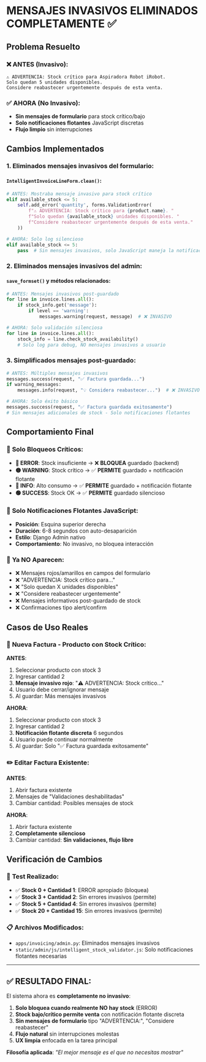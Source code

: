 # MENSAJES INVASIVOS ELIMINADOS COMPLETAMENTE ✅

## Problema Resuelto

### ❌ **ANTES (Invasivo)**:
```
⚠️ ADVERTENCIA: Stock crítico para Aspiradora Robot iRobot. 
Solo quedan 5 unidades disponibles. 
Considere reabastecer urgentemente después de esta venta.
```

### ✅ **AHORA (No Invasivo)**:
- **Sin mensajes de formulario** para stock crítico/bajo
- **Solo notificaciones flotantes** JavaScript discretas
- **Flujo limpio** sin interrupciones

## Cambios Implementados

### 1. **Eliminados mensajes invasivos del formulario**:

#### `IntelligentInvoiceLineForm.clean()`:
```python
# ANTES: Mostraba mensaje invasivo para stock crítico
elif available_stock <= 5:
    self.add_error('quantity', forms.ValidationError(
        f"⚠️ ADVERTENCIA: Stock crítico para {product.name}. "
        f"Solo quedan {available_stock} unidades disponibles. "
        f"Considere reabastecer urgentemente después de esta venta."
    ))

# AHORA: Solo log silencioso
elif available_stock <= 5:
    pass  # Sin mensajes invasivos, solo JavaScript maneja la notificación
```

### 2. **Eliminados mensajes invasivos del admin**:

#### `save_formset()` y métodos relacionados:
```python
# ANTES: Mensajes invasivos post-guardado
for line in invoice.lines.all():
    if stock_info.get('message'):
        if level == 'warning':
            messages.warning(request, message)  # ❌ INVASIVO

# AHORA: Solo validación silenciosa
for line in invoice.lines.all():
    stock_info = line.check_stock_availability()
    # Solo log para debug, NO mensajes invasivos a usuario
```

### 3. **Simplificados mensajes post-guardado**:

```python
# ANTES: Múltiples mensajes invasivos
messages.success(request, "✅ Factura guardada...")
if warning_messages:
    messages.info(request, "💡 Considera reabastecer...")  # ❌ INVASIVO

# AHORA: Solo éxito básico
messages.success(request, "✅ Factura guardada exitosamente")
# Sin mensajes adicionales de stock - Solo notificaciones flotantes
```

## Comportamiento Final

### 🎯 **Solo Bloqueos Críticos**:
- **🔴 ERROR**: Stock insuficiente → ❌ **BLOQUEA** guardado (backend)
- **🟡 WARNING**: Stock crítico → ✅ **PERMITE** guardado + notificación flotante
- **🔵 INFO**: Alto consumo → ✅ **PERMITE** guardado + notificación flotante
- **🟢 SUCCESS**: Stock OK → ✅ **PERMITE** guardado silencioso

### 📱 **Solo Notificaciones Flotantes JavaScript**:
- **Posición**: Esquina superior derecha
- **Duración**: 6-8 segundos con auto-desaparición
- **Estilo**: Django Admin nativo
- **Comportamiento**: No invasivo, no bloquea interacción

### 🚫 **Ya NO Aparecen**:
- ❌ Mensajes rojos/amarillos en campos del formulario
- ❌ "ADVERTENCIA: Stock crítico para..."
- ❌ "Solo quedan X unidades disponibles"
- ❌ "Considere reabastecer urgentemente"
- ❌ Mensajes informativos post-guardado de stock
- ❌ Confirmaciones tipo alert/confirm

## Casos de Uso Reales

### 📝 **Nueva Factura - Producto con Stock Crítico**:

**ANTES**:
1. Seleccionar producto con stock 3
2. Ingresar cantidad 2  
3. **Mensaje invasivo rojo**: "⚠️ ADVERTENCIA: Stock crítico..."
4. Usuario debe cerrar/ignorar mensaje
5. Al guardar: Más mensajes invasivos

**AHORA**:
1. Seleccionar producto con stock 3
2. Ingresar cantidad 2
3. **Notificación flotante discreta** 6 segundos
4. Usuario puede continuar normalmente
5. Al guardar: Solo "✅ Factura guardada exitosamente"

### ✏️ **Editar Factura Existente**:

**ANTES**:
1. Abrir factura existente
2. Mensajes de "Validaciones deshabilitadas"
3. Cambiar cantidad: Posibles mensajes de stock

**AHORA**:
1. Abrir factura existente
2. **Completamente silencioso**
3. Cambiar cantidad: **Sin validaciones, flujo libre**

## Verificación de Cambios

### 🧪 **Test Realizado**:
- ✅ **Stock 0 + Cantidad 1**: ERROR apropiado (bloquea)
- ✅ **Stock 3 + Cantidad 2**: Sin errores invasivos (permite)
- ✅ **Stock 5 + Cantidad 4**: Sin errores invasivos (permite)
- ✅ **Stock 20 + Cantidad 15**: Sin errores invasivos (permite)

### 📋 **Archivos Modificados**:
- `apps/invoicing/admin.py`: Eliminados mensajes invasivos
- `static/admin/js/intelligent_stock_validator.js`: Solo notificaciones flotantes necesarias

---

## ✅ **RESULTADO FINAL**:

El sistema ahora es **completamente no invasivo**:

1. **Solo bloquea cuando realmente NO hay stock** (ERROR)
2. **Stock bajo/crítico permite venta** con notificación flotante discreta
3. **Sin mensajes de formulario** tipo "ADVERTENCIA:", "Considere reabastecer"
4. **Flujo natural** sin interrupciones molestas
5. **UX limpia** enfocada en la tarea principal

**Filosofía aplicada**: *"El mejor mensaje es el que no necesitas mostrar"*
